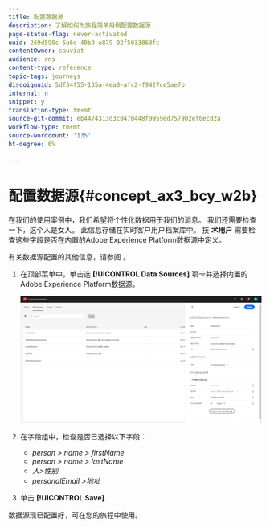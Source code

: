 ```yaml
---
title: 配置数据源
description: 了解如何为旅程简单用例配置数据源
page-status-flag: never-activated
uuid: 269d590c-5a6d-40b9-a879-02f5033863fc
contentOwner: sauviat
audience: rns
content-type: reference
topic-tags: journeys
discoiquuid: 5df34f55-135a-4ea8-afc2-f9427ce5ae7b
internal: n
snippet: y
translation-type: tm+mt
source-git-commit: eb4474313d3c0470448f9959ed757902ef0ecd2a
workflow-type: tm+mt
source-wordcount: '135'
ht-degree: 6%

---
```



# 配置数据源{#concept_ax3_bcy_w2b}

在我们的使用案例中，我们希望将个性化数据用于我们的消息。 我们还需要检查一下，这个人是女人。 此信息存储在实时客户用户档案库中。 技 **术用户** 需要检查这些字段是否在内置的Adobe Experience Platform数据源中定义。

有关数据源配置的其他信息，请参阅 [](../datasource/about-data-sources.md)。

1. 在顶部菜单中，单击选 **[!UICONTROL Data Sources]** 项卡并选择内置的Adobe Experience Platform数据源。

   ![](../assets/journey23.png)

1. 在字段组中，检查是否已选择以下字段：

   * _person > name > firstName_
   * _person > name > lastName_
   * _人>性别_
   * _personalEmail >地址_

1. 单击 **[!UICONTROL Save]**.

数据源现已配置好，可在您的旅程中使用。
